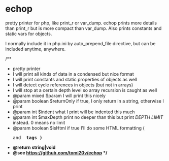 echop
=====

pretty printer for php, like print_r or var_dump. echop prints more details than print_r but is more compact than var_dump. Also prints constants and static vars for objects.

I normally include it in php.ini by auto_prepend_file directive, but can be included anytime, anywhere.

/**
 * pretty printer
 * 	I will print all kinds of data in a condensed but nice format
 * 	I will print constants and static properties of objects as well
 * 	I will detect cycle references in objects (but not in arrays)
 * 	I will stop at a certain depth level so array recursion is caught as well 	
 * @param mixed $param I will print this nicely
 * @param boolean $returnOnly if true, I only return in a string, otherwise I print
 * @param int $indent what I print will be indented this much
 * @param int $maxDepth print no deeper than this but print *DEPTH LIMIT* instead. 0 means no limit
 * @param boolean $isHtml if true I'll do some HTML formatting (<pre> and <b> tags )
 * @return string|void
 * @see https://github.com/tomi20v/echop
 */
	     